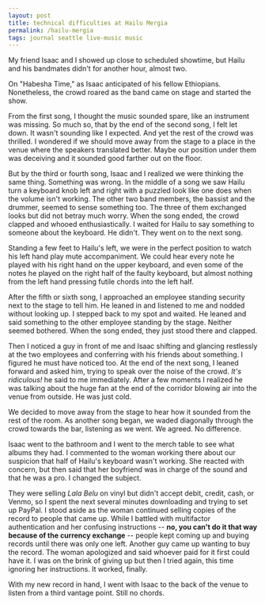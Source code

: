 ```yaml
---
layout: post
title: technical difficulties at Hailu Mergia
permalink: /hailu-mergia
tags: journal seattle live-music music
---
```


My friend Isaac and I showed up close to scheduled showtime, but Hailu and his bandmates didn't for another hour, almost two.
<!--more-->
On "Habesha Time," as Isaac anticipated of his fellow Ethiopians.
Nonetheless, the crowd roared as the band came on stage and started the show.

From the first song, I thought the music sounded spare, like an instrument was missing.
So much so, that by the end of the second song, I felt let down.
It wasn't sounding like I expected.
And yet the rest of the crowd was thrilled.
I wondered if we should move away from the stage to a place in the venue where the speakers translated better.
Maybe our position under them was deceiving and it sounded good farther out on the floor.

But by the third or fourth song, Isaac and I realized we were thinking the same thing.
Something was wrong.
In the middle of a song we saw Hailu turn a keyboard knob left and right with a puzzled look like one does when the volume isn't working.
The other two band members, the bassist and the drummer, seemed to sense something too.
The three of them exchanged looks but did not betray much worry.
When the song ended, the crowd clapped and whooed enthusiastically.
I waited for Hailu to say something to someone about the keyboard.
He didn't.
They went on to the next song.

Standing a few feet to Hailu's left, we were in the perfect position to watch his left hand play mute accompaniment.
We could hear every note he played with his right hand on the upper keyboard, and even some of the notes he played on the right half of the faulty keyboard, but almost nothing from the left hand pressing futile chords into the left half.

After the fifth or sixth song, I approached an employee standing security next to the stage to tell him.
He leaned in and listened to me and nodded without looking up.
I stepped back to my spot and waited.
He leaned and said something to the other employee standing by the stage.
Neither seemed bothered.
When the song ended, they just stood there and clapped.

Then I noticed a guy in front of me and Isaac shifting and glancing restlessly at the two employees and conferring with his friends about something.
I figured he must have noticed too.
At the end of the next song, I leaned forward and asked him, trying to speak over the noise of the crowd.
_It's ridiculous!_ he said to me immediately.
After a few moments I realized he was talking about the huge fan at the end of the corridor blowing air into the venue from outside.
He was just cold.

We decided to move away from the stage to hear how it sounded from the rest of the room.
As another song began, we waded diagonally through the crowd towards the bar, listening as we went.
We agreed.
No difference.

Isaac went to the bathroom and I went to the merch table to see what albums they had.
I commented to the woman working there about our suspicion that half of Hailu's keyboard wasn't working.
She reacted with concern, but then said that her boyfriend was in charge of the sound and that he was a pro.
I changed the subject.

They were selling _Lala Belu_ on vinyl but didn't accept debit, credit, cash, or Venmo, so I spent the next several minutes downloading and trying to set up PayPal.
I stood aside as the woman continued selling copies of the record to people that came up.
While I battled with multifactor authentication and her confusing instructions -- __no, you can't do it that way because of the currency exchange__ -- people kept coming up and buying records until there was only one left.
Another guy came up wanting to buy the record.
The woman apologized and said whoever paid for it first could have it.
I was on the brink of giving up but then I tried again, this time ignoring her instructions.
It worked, finally.

With my new record in hand, I went with Isaac to the back of the venue to listen from a third vantage point.
Still no chords.
